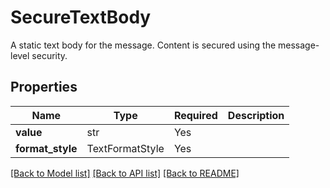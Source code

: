 # SecureTextBody

A static text body for the message.
Content is secured using the message-level security.


## Properties
| Name | Type | Required | Description |
| ------------ | ------------- | ------------- | ------------- |
**value** | str | Yes |  |
**format_style** | TextFormatStyle | Yes |  |


[[Back to Model list]](../../../../README.md#models-v1-link) [[Back to API list]](../../../../README.md#apis-v1-link) [[Back to README]](../../../../README.md)
